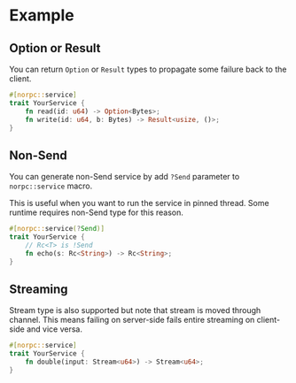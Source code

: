 # Example

## Option or Result

You can return `Option` or `Result` types to
propagate some failure back to the client.

```rust
#[norpc::service]
trait YourService {
    fn read(id: u64) -> Option<Bytes>;
    fn write(id: u64, b: Bytes) -> Result<usize, ()>;
}
```

## Non-Send

You can generate non-Send service by add `?Send` parameter to `norpc::service` macro.

This is useful when you want to run the service in pinned thread.
Some runtime requires non-Send type for this reason.

```rust
#[norpc::service(?Send)]
trait YourService {
    // Rc<T> is !Send
    fn echo(s: Rc<String>) -> Rc<String>;
}
```

## Streaming

Stream type is also supported but note that stream is moved through channel.
This means failing on server-side fails entire streaming on client-side and vice versa.

```rust
#[norpc::service]
trait YourService {
    fn double(input: Stream<u64>) -> Stream<u64>;
}
```